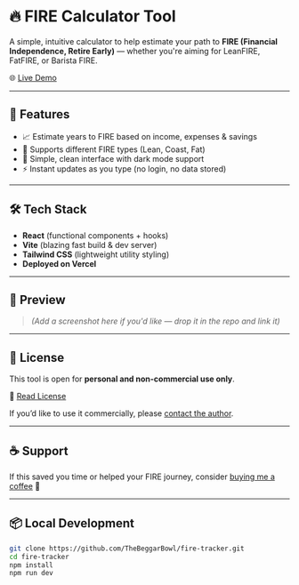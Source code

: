 # 🔥 FIRE Calculator Tool

A simple, intuitive calculator to help estimate your path to **FIRE (Financial Independence, Retire Early)** — whether you're aiming for LeanFIRE, FatFIRE, or Barista FIRE.

🌐 [Live Demo](https://fire-tracker-iota.vercel.app/)

---

## 🚀 Features

- 📈 Estimate years to FIRE based on income, expenses & savings
- 🧮 Supports different FIRE types (Lean, Coast, Fat)
- 🎯 Simple, clean interface with dark mode support
- ⚡ Instant updates as you type (no login, no data stored)

---

## 🛠 Tech Stack

- **React** (functional components + hooks)
- **Vite** (blazing fast build & dev server)
- **Tailwind CSS** (lightweight utility styling)
- **Deployed on Vercel**

---

## 📸 Preview

> *(Add a screenshot here if you'd like — drop it in the repo and link it)*

---

## 📄 License

This tool is open for **personal and non-commercial use only**.

📜 [Read License](https://github.com/TheBeggarBowl/fire-tracker/blob/main/LICENSE.txt)

If you’d like to use it commercially, please [contact the author](mailto:your-email@example.com).

---

## ☕ Support

If this saved you time or helped your FIRE journey, consider [buying me a coffee](https://coff.ee/thebeggarbowl) 🙏

---

## 📦 Local Development

```bash
git clone https://github.com/TheBeggarBowl/fire-tracker.git
cd fire-tracker
npm install
npm run dev
